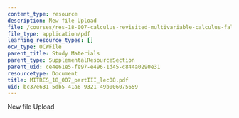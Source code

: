 ```yaml
---
content_type: resource
description: New file Upload
file: /courses/res-18-007-calculus-revisited-multivariable-calculus-fall-2011/bc37e6315db541a6932149b006075659_MITRES_18_007_partIII_lec08.pdf
file_type: application/pdf
learning_resource_types: []
ocw_type: OCWFile
parent_title: Study Materials
parent_type: SupplementalResourceSection
parent_uid: ce4e61e5-fe97-e496-1d45-c844a0290e31
resourcetype: Document
title: MITRES_18_007_partIII_lec08.pdf
uid: bc37e631-5db5-41a6-9321-49b006075659
---
```

New file Upload

